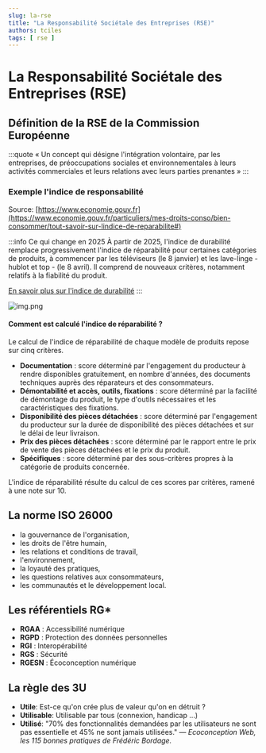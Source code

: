 ```yaml
---
slug: la-rse
title: "La Responsabilité Sociétale des Entreprises (RSE)"
authors: tciles
tags: [ rse ]
---
```


<!-- truncate -->

# La Responsabilité Sociétale des Entreprises (RSE)

## Définition de la RSE de la Commission Européenne

:::quote
« Un concept qui désigne l'intégration
volontaire, par les entreprises, de
préoccupations sociales et environnementales à
leurs activités commerciales et leurs relations
avec leurs parties prenantes »
::: 

### Exemple l'indice de responsabilité
Source: [https://www.economie.gouv.fr](https://www.economie.gouv.fr/particuliers/mes-droits-conso/bien-consommer/tout-savoir-sur-lindice-de-reparabilite#)

:::info
Ce qui change en 2025
À partir de 2025, l'indice de durabilité remplace progressivement l'indice de réparabilité pour certaines catégories de produits, à commencer par les téléviseurs (le 8 janvier) et les lave-linge - hublot et top - (le 8 avril). Il comprend de nouveaux critères, notamment relatifs à la fiabilité du produit.

[En savoir plus sur l'indice de durabilité](https://www.economie.gouv.fr/particuliers/tout-savoir-sur-lindice-de-durabilite)
:::

![img.png](indice_reparabilite.png)

#### Comment est calculé l'indice de réparabilité ?
Le calcul de l'indice de réparabilité de chaque modèle de produits repose sur cinq critères.

- **Documentation** : score déterminé par l'engagement du producteur à rendre disponibles gratuitement, en nombre d'années, des documents techniques auprès des réparateurs et des consommateurs.
- **Démontabilité et accès, outils, fixations** : score déterminé par la facilité de démontage du produit, le type d'outils nécessaires et les caractéristiques des fixations.
- **Disponibilité des pièces détachées** : score déterminé par l'engagement du producteur sur la durée de disponibilité des pièces détachées et sur le délai de leur livraison.
- **Prix des pièces détachées** : score déterminé par le rapport entre le prix de vente des pièces détachées et le prix du produit.
- **Spécifiques** : score déterminé par des sous-critères propres à la catégorie de produits concernée.

L'indice de réparabilité résulte du calcul de ces scores par critères, ramené à une note sur 10.

## La norme ISO 26000
- la gouvernance de l'organisation,
- les droits de l'être humain,
- les relations et conditions de travail,
- l'environnement,
- la loyauté des pratiques,
- les questions relatives aux consommateurs,
- les communautés et le développement local.

## Les référentiels RG*
- **RGAA** : Accessibilité numérique
- **RGPD** : Protection des données personnelles
- **RGI** : Interopérabilité
- **RGS** : Sécurité
- **RGESN** : Écoconception numérique

## La règle des 3U
- **Utile**: Est-ce qu'on crée plus de valeur qu'on en détruit ?
- **Utilisable**: Utilisable par tous (connexion, handicap ...)
- **Utilisé**: "70% des fonctionnalités demandées par les utilisateurs ne sont pas essentielle et 45% ne sont jamais utilisées." — _Ecoconception Web, les 115 bonnes pratiques de Frédéric Bordage._

